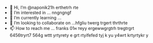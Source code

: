 - 👋 Hi, I’m @naponik21h erthetrh rte
- 👀 I’m interested in ... nngngngf 
- 🌱 I’m currently learning ...
- 💞️ I’m looking to collaborate on ...hfgliu  twerg trgert thrthrte
- 📫 How to reach me ... franks 01н теуy  ergewwgrgtrh tregtrgrt 6456tryrt7 564g wttt yrtyrety e
grt rtyifefed tyj k yu y4wrt krtyrtykr y
<!---jfg yuj 65j
naponik21/naponik21 is a ✨ special ✨ repository because its `README.md` (this file) appears on your GitHub profile.
You can click the Preview link to take a look at your changes.
--->

